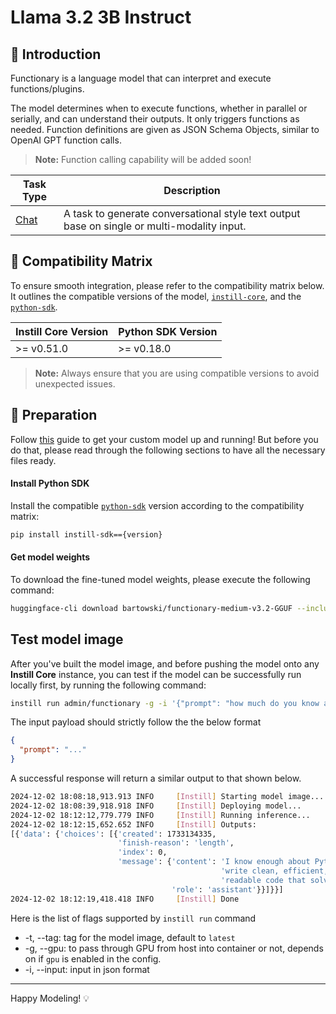 # Llama 3.2 3B Instruct

## 📖 Introduction

Functionary is a language model that can interpret and execute functions/plugins.

The model determines when to execute functions, whether in parallel or serially, and can understand their outputs. It only triggers functions as needed. Function definitions are given as JSON Schema Objects, similar to OpenAI GPT function calls.

> **Note:** Function calling capability will be added soon!

| Task Type                                                  | Description                                                                                 |
| ---------------------------------------------------------- | ------------------------------------------------------------------------------------------- |
| [Chat](https://www.instill-ai.dev/docs/model/ai-task#chat) | A task to generate conversational style text output base on single or multi-modality input. |

## 🔄 Compatibility Matrix

To ensure smooth integration, please refer to the compatibility matrix below. It outlines the compatible versions of the model, [`instill-core`](https://github.com/instill-ai/instill-core), and the [`python-sdk`](https://github.com/instill-ai/python-sdk).

| Instill Core Version | Python SDK Version |
| -------------------- | ------------------ |
| >= v0.51.0           | >= v0.18.0         |

> **Note:** Always ensure that you are using compatible versions to avoid unexpected issues.

## 🚀 Preparation

Follow [this](../README.md) guide to get your custom model up and running! But before you do that, please read through the following sections to have all the necessary files ready.

#### Install Python SDK

Install the compatible [`python-sdk`](https://github.com/instill-ai/python-sdk) version according to the compatibility matrix:

```bash
pip install instill-sdk=={version}
```

#### Get model weights

To download the fine-tuned model weights, please execute the following command:

```bash
huggingface-cli download bartowski/functionary-medium-v3.2-GGUF --include "functionary-medium-v3.2-Q6_K_L.gguf" --local-dir ./
```

## Test model image

After you've built the model image, and before pushing the model onto any **Instill Core** instance, you can test if the model can be successfully run locally first, by running the following command:

```bash
instill run admin/functionary -g -i '{"prompt": "how much do you know about python? summarize in one line"}'
```

The input payload should strictly follow the the below format

```json
{
  "prompt": "..."
}
```

A successful response will return a similar output to that shown below.

```bash
2024-12-02 18:08:18,913.913 INFO     [Instill] Starting model image...
2024-12-02 18:08:39,918.918 INFO     [Instill] Deploying model...
2024-12-02 18:12:12,779.779 INFO     [Instill] Running inference...
2024-12-02 18:12:15,652.652 INFO     [Instill] Outputs:
[{'data': {'choices': [{'created': 1733134335,
                        'finish-reason': 'length',
                        'index': 0,
                        'message': {'content': 'I know enough about Python to '
                                               'write clean, efficient, and '
                                               'readable code that solves',
                                    'role': 'assistant'}}]}}]
2024-12-02 18:12:19,418.418 INFO     [Instill] Done
```

Here is the list of flags supported by `instill run` command

- -t, --tag: tag for the model image, default to `latest`
- -g, --gpu: to pass through GPU from host into container or not, depends on if `gpu` is enabled in the config.
- -i, --input: input in json format

---

Happy Modeling! 💡
